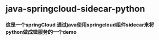 # java-springcloud-sidecar-python


### 这是一个springCloud 通过java使用springcloud组件sidecar来将python做成微服务的一个demo
